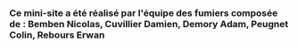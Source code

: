 ### Ce mini-site a été réalisé par l'équipe des fumiers composée de : Bemben Nicolas, Cuvillier Damien, Demory Adam, Peugnet Colin, Rebours Erwan